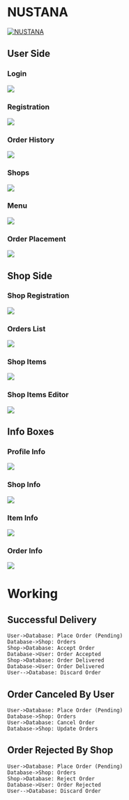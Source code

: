 # NUSTANA
[![NUSTANA](https://raw.githubusercontent.com/ZdsAlpha/NUSTANA/master/NUSTANA/src/Images/anim_logo.gif "NUSTANA")](https://raw.githubusercontent.com/ZdsAlpha/NUSTANA/master/NUSTANA/src/Images/anim_logo.gif "NUSTANA")

## User Side

### Login
[![](https://raw.githubusercontent.com/ZdsAlpha/NUSTANA/master/NUSTANA/Screenshots/login.png)](https://raw.githubusercontent.com/ZdsAlpha/NUSTANA/master/NUSTANA/Screenshots/login.png)
### Registration
[![](https://raw.githubusercontent.com/ZdsAlpha/NUSTANA/master/NUSTANA/Screenshots/registration.png)](https://raw.githubusercontent.com/ZdsAlpha/NUSTANA/master/NUSTANA/Screenshots/registration.png)
### Order History
[![](https://raw.githubusercontent.com/ZdsAlpha/NUSTANA/master/NUSTANA/Screenshots/ordersHistory.png)](https://raw.githubusercontent.com/ZdsAlpha/NUSTANA/master/NUSTANA/Screenshots/ordersHistory.png)
### Shops
[![](https://raw.githubusercontent.com/ZdsAlpha/NUSTANA/master/NUSTANA/Screenshots/shops.png)](https://raw.githubusercontent.com/ZdsAlpha/NUSTANA/master/NUSTANA/Screenshots/shops.png)
### Menu
[![](https://raw.githubusercontent.com/ZdsAlpha/NUSTANA/master/NUSTANA/Screenshots/menu.png)](https://raw.githubusercontent.com/ZdsAlpha/NUSTANA/master/NUSTANA/Screenshots/menu.png)
### Order Placement
[![](https://raw.githubusercontent.com/ZdsAlpha/NUSTANA/master/NUSTANA/Screenshots/orderPlacement.png)](https://raw.githubusercontent.com/ZdsAlpha/NUSTANA/master/NUSTANA/Screenshots/orderPlacement.png)
## Shop Side

### Shop Registration
[![](https://raw.githubusercontent.com/ZdsAlpha/NUSTANA/master/NUSTANA/Screenshots/shopRegistration.png)](https://raw.githubusercontent.com/ZdsAlpha/NUSTANA/master/NUSTANA/Screenshots/shopRegistration.png)
### Orders List
[![](https://raw.githubusercontent.com/ZdsAlpha/NUSTANA/master/NUSTANA/Screenshots/ordersList.png)](https://raw.githubusercontent.com/ZdsAlpha/NUSTANA/master/NUSTANA/Screenshots/ordersList.png)
### Shop Items
[![](https://raw.githubusercontent.com/ZdsAlpha/NUSTANA/master/NUSTANA/Screenshots/shopItems.png)](https://raw.githubusercontent.com/ZdsAlpha/NUSTANA/master/NUSTANA/Screenshots/shopItems.png)
### Shop Items Editor
[![](https://raw.githubusercontent.com/ZdsAlpha/NUSTANA/master/NUSTANA/Screenshots/itemEditor.png)](https://raw.githubusercontent.com/ZdsAlpha/NUSTANA/master/NUSTANA/Screenshots/itemEditor.png)
## Info Boxes

### Profile Info
[![](https://raw.githubusercontent.com/ZdsAlpha/NUSTANA/master/NUSTANA/Screenshots/profileInfo.png)](https://raw.githubusercontent.com/ZdsAlpha/NUSTANA/master/NUSTANA/Screenshots/profileInfo.png)
### Shop Info
[![](https://raw.githubusercontent.com/ZdsAlpha/NUSTANA/master/NUSTANA/Screenshots/shopInfo.png)](https://raw.githubusercontent.com/ZdsAlpha/NUSTANA/master/NUSTANA/Screenshots/shopInfo.png)
### Item Info
[![](https://raw.githubusercontent.com/ZdsAlpha/NUSTANA/master/NUSTANA/Screenshots/itemInfo.png)](https://raw.githubusercontent.com/ZdsAlpha/NUSTANA/master/NUSTANA/Screenshots/itemInfo.png)
### Order Info
[![](https://raw.githubusercontent.com/ZdsAlpha/NUSTANA/master/NUSTANA/Screenshots/orderInfo.png)](https://raw.githubusercontent.com/ZdsAlpha/NUSTANA/master/NUSTANA/Screenshots/orderInfo.png)

# Working
## Successful Delivery
```seq
User->Database: Place Order (Pending)
Database->Shop: Orders
Shop->Database: Accept Order
Database->User: Order Accepted
Shop->Database: Order Delivered
Database->User: Order Delivered
User-->Database: Discard Order
```
## Order Canceled By User
```seq
User->Database: Place Order (Pending)
Database->Shop: Orders
User->Database: Cancel Order
Database->Shop: Update Orders
```
## Order Rejected By Shop
```seq
User->Database: Place Order (Pending)
Database->Shop: Orders
Shop->Database: Reject Order
Database->User: Order Rejected
User-->Database: Discard Order
```
